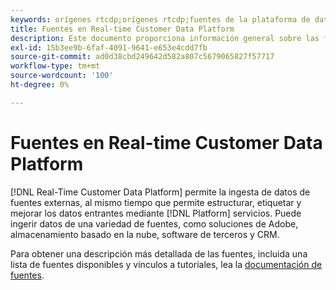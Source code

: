 ```yaml
---
keywords: orígenes rtcdp;orígenes rtcdp;fuentes de la plataforma de datos del cliente en tiempo real
title: Fuentes en Real-time Customer Data Platform
description: Este documento proporciona información general sobre las fuentes en Real-time Customer Data Platform
exl-id: 15b3ee9b-6faf-4091-9641-e653e4cdd7fb
source-git-commit: ad0d38cbd249642d582a807c5679065827f57717
workflow-type: tm+mt
source-wordcount: '100'
ht-degree: 0%

---
```


# Fuentes en Real-time Customer Data Platform

[!DNL Real-Time Customer Data Platform] permite la ingesta de datos de fuentes externas, al mismo tiempo que permite estructurar, etiquetar y mejorar los datos entrantes mediante [!DNL Platform] servicios. Puede ingerir datos de una variedad de fuentes, como soluciones de Adobe, almacenamiento basado en la nube, software de terceros y CRM.

Para obtener una descripción más detallada de las fuentes, incluida una lista de fuentes disponibles y vínculos a tutoriales, lea la [documentación de fuentes](../../sources/home.md).
